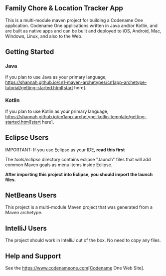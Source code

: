 ## Family Chore & Location Tracker App

This is a multi-module maven project for building a Codename One application. Codename One applications written in Java and/or Kotlin, and are built as native apps and can be built and deployed to iOS, Android, Mac, Windows, Linux, and also to the Web.

## Getting Started

### Java

If you plan to use Java as your primary language, https://shannah.github.io/cn1-maven-archetypes/cn1app-archetype-tutorial/getting-started.html[start here].

### Kotlin

If you plan to use Kotlin as your primary language, https://shannah.github.io/cn1app-archetype-kotlin-template/getting-started.html[start here].


## Eclipse Users

IMPORTANT: If you use Eclipse as your IDE, **read this first**

The _tools/eclipse_ directory contains eclipse ".launch" files that will add common Maven goals as menu items inside Eclipse.

**After importing this project into Eclipse, you should import the launch files.**

## NetBeans Users

This project is a multi-module Maven project that was generated from a Maven archetype.

## IntelliJ Users

The project should work in IntelliJ out of the box.  No need to copy any files.

## Help and Support

See the https://www.codenameone.com[Codename One Web Site].